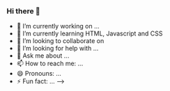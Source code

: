 ### Hi there 👋

- 🔭 I’m currently working on ...
- 🌱 I’m currently learning HTML, Javascript and CSS
- 👯 I’m looking to collaborate on 
- 🤔 I’m looking for help with ...
- 💬 Ask me about ...
- 📫 How to reach me: ...
- 😄 Pronouns: ...
- ⚡ Fun fact: ...
-->
